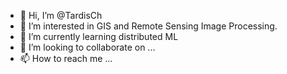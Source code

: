 - 👋 Hi, I’m @TardisCh
- 👀 I’m interested in GIS and Remote Sensing Image Processing.
- 🌱 I’m currently learning distributed ML
- 💞️ I’m looking to collaborate on ...
- 📫 How to reach me ...

<!---
TardisCh/TardisCh is a ✨ special ✨ repository because its `README.md` (this file) appears on your GitHub profile.
You can click the Preview link to take a look at your changes.
--->
